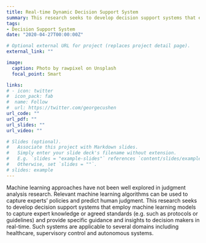 ```yaml
---
title: Real-time Dynamic Decision Support System
summary: This research seeks to develop decision support systems that employ machine learning models to capture expert knowledge or agreed standards (e.g. such as protocols or guidelines) and provide specific guidance and insights to decision makers in real-time.
tags:
- Decision Support System
date: "2020-04-27T00:00:00Z"

# Optional external URL for project (replaces project detail page).
external_link: ""

image:
  caption: Photo by rawpixel on Unsplash
  focal_point: Smart

links:
# - icon: twitter
#  icon_pack: fab
#  name: Follow
#  url: https://twitter.com/georgecushen
url_code: ""
url_pdf: ""
url_slides: ""
url_video: ""

# Slides (optional).
#   Associate this project with Markdown slides.
#   Simply enter your slide deck's filename without extension.
#   E.g. `slides = "example-slides"` references `content/slides/example-slides.md`.
#   Otherwise, set `slides = ""`.
# slides: example
---
```


Machine learning approaches have not been well explored in judgment analysis research. Relevant machine learning algorithms can be used to capture experts’ policies and predict human judgment. This research seeks to develop decision support systems that employ machine learning models to capture expert knowledge or agreed standards (e.g. such as protocols or guidelines) and provide specific guidance and insights to decision makers in real-time. Such systems are applicable to several domains including healthcare, supervisory control and autonomous systems.
